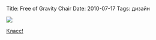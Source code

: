 Title: Free of Gravity Chair
Date: 2010-07-17
Tags: дизайн

<div class="text"><p><img src="http://dl.dropbox.com/u/140528/site/gravity_chair.jpg" /></p>
<p><a href="http://visboo.com/free-of-gravity-chair.html">Класс!</a></p></div>